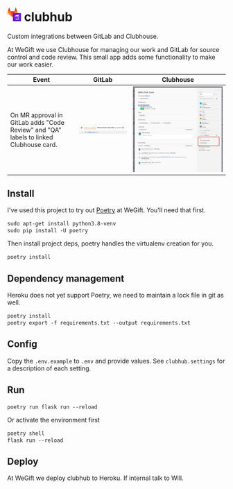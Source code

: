 <h1>
  <img src="https://raw.githubusercontent.com/wegift/clubhub/master/logo.png" height=32 float=left>
  clubhub
</h1>

Custom integrations between GitLab and Clubhouse.

At WeGift we use Clubhouse for managing our work and GitLab for source control and code
review. This small app adds some functionality to make our work easier.

| Event | GitLab | Clubhouse |
| ----- | ------ | --------- |
| On MR approval in GitLab adds "Code Review" and "QA" labels to linked Clubhouse card. | ![](https://raw.githubusercontent.com/wegift/clubhub/master/screenshots/mr-approve.png) | ![](https://raw.githubusercontent.com/wegift/clubhub/master/screenshots/clubhouse-code-review.png) |

## Install

I've used this project to try out [Poetry](https://python-poetry.org/) at WeGift. 
You'll need that first.

```
sudo apt-get install python3.8-venv
sudo pip install -U poetry
```

Then install project deps, poetry handles the virtualenv creation for you.

```
poetry install
```

## Dependency management

Heroku does not yet support Poetry, we need to maintain a lock file in git as well.

```
poetry install
poetry export -f requirements.txt --output requirements.txt
```

## Config

Copy the `.env.example` to `.env` and provide values. See `clubhub.settings` for a
description of each setting.

## Run

```
poetry run flask run --reload
```

Or activate the environment first

```
poetry shell
flask run --reload
```

## Deploy

At WeGift we deploy clubhub to Heroku. If internal talk to Will.
